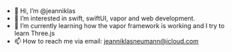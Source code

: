 - 👋 Hi, I’m @jeanniklas
- 👀 I’m interested in swift, swiftUI, vapor and web development.
- 🌱 I’m currently learning how the vapor framework is working and I try to learn Three.js
- 📫 How to reach me via email: jeanniklasneumann@icloud.com

<!---
jeanniklas/jeanniklas is a ✨ special ✨ repository because its `README.md` (this file) appears on your GitHub profile.
You can click the Preview link to take a look at your changes.
--->
